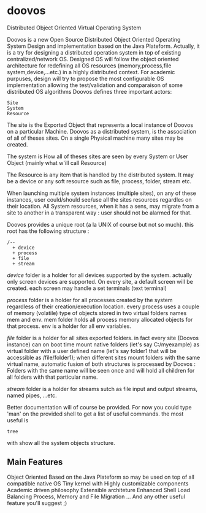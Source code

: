 # doovos
Distributed Object Oriented Virtual Operating System


Doovos is a new Open Source Distributed Object Oriented Operating System Design and implementation based on the Java Plateform.
Actually, it is a try for designing a distributed operation system in top of existing centralized/network OS.
Designed OS will follow the object oriented architecture for redefining all OS resources (memory,process,file system,device,...etc.) in a highly distributed context.
For academic purpuses, design will try to propose the most configurable OS implementation allowing the test/validation and comparaison of some distributed OS algorithms
Doovos defines three important actors:
```
Site
System
Resource
```
The site is the Exported Object that represents a local instance of Doovos on a particular Machine.
Doovos as a distributed system, is the association of all of theses sites. On a single Physical machine many sites may be created.

The system is How all of theses sites are seen by every System or User Object (mainly what w'ill call Resource)

The Resource is any item that is handled by the distributed system. It may be a device or any soft resource such as file, process, folder, stream etc.

When launching multiple system instances (multiple sites), on any of these instances, user could/should see/use all the sites resources regardles on their location. All System resources, when it has a sens, may migrate from a site to another in a transparent way : user should not be alarmed for that.

Doovos provides a unique root (a la UNIX of course but not so much). this root has the following structure :
```
/--
  + device
  + process
  + file
  + stream
```

*device* folder is a holder for all devices supported by the system. actually only screen devices are supported. On every site, a default screen will be created. each screen may handle a set terminals (text terminal)

*process* folder is a holder for all processes created by the system regardless of their creation/execution location. every process uses a couple of memory (volatile) type of objects stored in two virtual folders names mem and env.
mem folder holds all process memory allocated objects for that process.
env is a holder for all env variables.

*file* folder is a holder for all sites exported folders. in fact every site (Doovos instance) can on boot time mount native folders (let's say C:/myexample) as virtual folder with a user defined name (let's say folder1 that will be accessible as /file/folder1); when different sites mount folders with the same virtual name, automatic fusion of both structures is processed by Doovos : Folders with the same name will be seen once and will hold all children for all folders with that particular name.

*stream* folder is a holder for streams sutch as file input and output streams, named pipes, ...etc.

Better documentation will of course be provided. For now you could type 'man' on the provided shell to get a list of useful commands.
the most useful is

```
tree
```
with show all the system objects structure.

## Main Features
Object Oriented
Based on the Java Plateform so may be used on top of all compatible native OS
Tiny kernel with Highly customizable components
Academic driven philosophy
Extensible architeture
Enhanced Shell
Load Balancing
Process, Memory and File Migration
... And any other useful feature you'll suggest ;)
